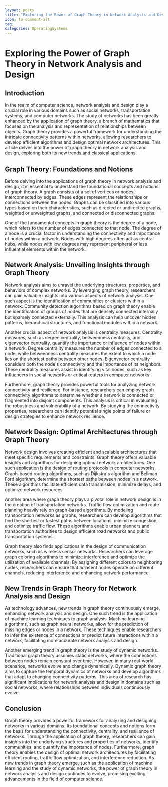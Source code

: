 ```yaml
---
layout: posts
title: "Exploring the Power of Graph Theory in Network Analysis and Design"
icon: fa-comment-alt
tag:      
categories: OperatingSystems
---
```



# Exploring the Power of Graph Theory in Network Analysis and Design

## Introduction

In the realm of computer science, network analysis and design play a crucial role in various domains such as social networks, transportation systems, and computer networks. The study of networks has been greatly enhanced by the application of graph theory, a branch of mathematics that focuses on the analysis and representation of relationships between objects. Graph theory provides a powerful framework for understanding the intricate connectivity patterns within networks, allowing researchers to develop efficient algorithms and design optimal network architectures. This article delves into the power of graph theory in network analysis and design, exploring both its new trends and classical applications.

## Graph Theory: Foundations and Notions

Before delving into the applications of graph theory in network analysis and design, it is essential to understand the foundational concepts and notions of graph theory. A graph consists of a set of vertices or nodes, interconnected by edges. These edges represent the relationships or connections between the nodes. Graphs can be classified into various types based on their characteristics, such as directed or undirected graphs, weighted or unweighted graphs, and connected or disconnected graphs.

One of the fundamental concepts in graph theory is the degree of a node, which refers to the number of edges connected to that node. The degree of a node is a crucial factor in understanding the connectivity and importance of nodes within a network. Nodes with high degrees often act as central hubs, while nodes with low degrees may represent peripheral or less influential elements within the network.

## Network Analysis: Unveiling Insights through Graph Theory

Network analysis aims to unravel the underlying structures, properties, and behaviors of complex networks. By leveraging graph theory, researchers can gain valuable insights into various aspects of network analysis. One such aspect is the identification of communities or clusters within a network. Community detection algorithms based on graph theory enable the identification of groups of nodes that are densely connected internally but sparsely connected externally. This analysis can help uncover hidden patterns, hierarchical structures, and functional modules within a network.

Another crucial aspect of network analysis is centrality measures. Centrality measures, such as degree centrality, betweenness centrality, and eigenvector centrality, quantify the importance or influence of nodes within a network. Degree centrality measures the number of edges connected to a node, while betweenness centrality measures the extent to which a node lies on the shortest paths between other nodes. Eigenvector centrality considers both the node's connectivity and the importance of its neighbors. These centrality measures assist in identifying vital nodes, such as key influencers in social networks or critical routers in computer networks.

Furthermore, graph theory provides powerful tools for analyzing network connectivity and resilience. For instance, researchers can employ graph connectivity algorithms to determine whether a network is connected or fragmented into disjoint components. This analysis is critical in evaluating the robustness and vulnerability of a network. By studying the connectivity properties, researchers can identify potential single points of failure or design strategies to enhance network resilience.

## Network Design: Optimal Architectures through Graph Theory

Network design involves creating efficient and scalable architectures that meet specific requirements and constraints. Graph theory offers valuable insights and algorithms for designing optimal network architectures. One such application is the design of routing protocols in computer networks. Graph-based routing algorithms, such as Dijkstra's algorithm and Bellman-Ford algorithm, determine the shortest paths between nodes in a network. These algorithms facilitate efficient data transmission, minimize delays, and optimize network resources.

Another area where graph theory plays a pivotal role in network design is in the creation of transportation networks. Traffic flow optimization and route planning heavily rely on graph-based algorithms. By modeling transportation networks as graphs, researchers can develop algorithms that find the shortest or fastest paths between locations, minimize congestion, and optimize traffic flow. These algorithms enable urban planners and transportation authorities to design efficient road networks and public transportation systems.

Graph theory also finds applications in the design of communication networks, such as wireless sensor networks. Researchers can leverage graph coloring algorithms to minimize interference and optimize the utilization of available channels. By assigning different colors to neighboring nodes, researchers can ensure that adjacent nodes operate on different channels, reducing interference and enhancing network performance.

## New Trends in Graph Theory for Network Analysis and Design

As technology advances, new trends in graph theory continuously emerge, enhancing network analysis and design. One such trend is the application of machine learning techniques to graph analysis. Machine learning algorithms, such as graph neural networks, allow for the prediction of missing edges or nodes in a network. These techniques enable researchers to infer the existence of connections or predict future interactions within a network, facilitating more accurate network analysis and design.

Another emerging trend in graph theory is the study of dynamic networks. Traditional graph theory assumes static networks, where the connections between nodes remain constant over time. However, in many real-world scenarios, networks evolve and change dynamically. Dynamic graph theory aims to capture the temporal dynamics of networks and develop algorithms that adapt to changing connectivity patterns. This area of research has significant implications for network analysis and design in domains such as social networks, where relationships between individuals continuously evolve.

## Conclusion

Graph theory provides a powerful framework for analyzing and designing networks in various domains. Its foundational concepts and notions form the basis for understanding the connectivity, centrality, and resilience of networks. Through the application of graph theory, researchers can gain insights into the underlying structures and properties of networks, identify communities, and quantify the importance of nodes. Furthermore, graph theory enables the design of optimal network architectures by facilitating efficient routing, traffic flow optimization, and interference reduction. As new trends in graph theory emerge, such as the application of machine learning and the study of dynamic networks, the power of graph theory in network analysis and design continues to evolve, promising exciting advancements in the field of computer science.